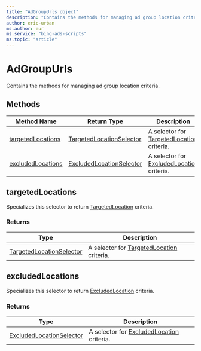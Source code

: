 ```yaml
---
title: "AdGroupUrls object"
description: "Contains the methods for managing ad group location criteria."
author: eric-urban
ms.author: eur
ms.service: "bing-ads-scripts"
ms.topic: "article"
---
```


# AdGroupUrls

Contains the methods for managing ad group location criteria.


## Methods
|Method Name|Return Type|Description|
|-|-|-
[targetedLocations](#targetedlocations)|[TargetedLocationSelector](./TargetedLocationSelector.md)|A selector for [TargetedLocation](./TargetedLocation.md) criteria.
[excludedLocations](#excludedlocations)|[ExcludedLocationSelector](./ExcludedLocationSelector.md)|A selector for [ExcludedLocation](./ExcludedLocation.md) criteria.

## <a name="targetedlocations"></a>targetedLocations
Specializes this selector to return [TargetedLocation](./TargetedLocation.md) criteria.

### Returns
|Type|Description|
|-|-
[TargetedLocationSelector](./TargetedLocationSelector.md)|A selector for [TargetedLocation](./TargetedLocation.md) criteria.


## <a name="excludedlocations"></a>excludedLocations
Specializes this selector to return [ExcludedLocation](./ExcludedLocation.md) criteria.

### Returns
|Type|Description|
|-|-
[ExcludedLocationSelector](./ExcludedLocationSelector.md)|A selector for [ExcludedLocation](./ExcludedLocation.md) criteria.

